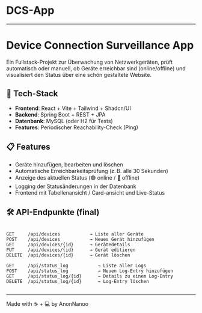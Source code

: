 # DCS-App


---


# Device Connection Surveillance App

Ein Fullstack-Projekt zur Überwachung von Netzwerkgeräten, prüft automatisch oder manuell, ob Geräte erreichbar sind (online/offline) und visualisiert den Status über eine schön gestaltete Website.

## 🔧 Tech-Stack

- **Frontend**: React + Vite + Tailwind + Shadcn/UI
- **Backend**: Spring Boot + REST + JPA
- **Datenbank**: MySQL (oder H2 für Tests)
- **Features**: Periodischer Reachability-Check (Ping)

## 📋 Features

- Geräte hinzufügen, bearbeiten und löschen
- Automatische Erreichbarkeitsprüfung (z. B. alle 30 Sekunden)
- Anzeige des aktuellen Status (🟢 online / 🔴 offline)
- Logging der Statusänderungen in der Datenbank
- Frontend mit Tabellenansicht / Card-ansicht und Live-Status

## 🛠️ API-Endpunkte (final)

```

GET     /api/devices           → Liste aller Geräte  
POST    /api/devices           → Neues Gerät hinzufügen  
GET     /api/devices/{id}      → Gerätedetails  
PUT     /api/devices/{id}      → Gerät editieren  
DELETE  /api/devices/{id}      → Gerät löschen  

GET     /api/status_log           → Liste aller Logs  
POST    /api/status_log           → Neuen Log-Entry hinzufügen  
GET     /api/status_log/{id}      → Details zu einem Log-Entry  
DELETE  /api/status_log/{id}      → Log-Entry löschen  
            
````


---

Made with ☕ + 💻 by AnonNanoo

